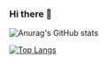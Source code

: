 ### Hi there 👋

![Anurag's GitHub stats](https://github-readme-stats.vercel.app/api?username=ericsalvi&theme=nord&show_icons=true)

[![Top Langs](https://github-readme-stats.vercel.app/api/top-langs/?username=ericsalvi&hide=html&title_color=ffffff&text_color=c9cacc&icon_color=2bbc8a&bg_color=1d1f21&langs_count=3)](https://github.com/anuraghazra/github-readme-stats)


<!--
**ericsalvi/ericsalvi** is a ✨ _special_ ✨ repository because its `README.md` (this file) appears on your GitHub profile.

Here are some ideas to get you started:

- 🔭 I’m currently working on ...
- 🌱 I’m currently learning ...
- 👯 I’m looking to collaborate on ...
- 🤔 I’m looking for help with ...
- 💬 Ask me about ...
- 📫 How to reach me: ...
- 😄 Pronouns: ...
- ⚡ Fun fact: ...
-->
